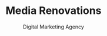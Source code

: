 ---
title: Media Renovations
link: https://mediarenovations.com/
subtitle: Digital Marketing Agency
layout: default
modal-id: 2
img: media-renovations.png
thumbnail: media-renovations.png
alt: image-alt
description: Media Renovations is a digital marketing agency which specialise in managing social media  accounts and running campaigns for property.

---